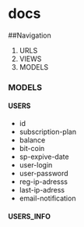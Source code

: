 # docs
##Navigation
1. URLS
2. VIEWS
3. MODELS
### MODELS
#### USERS
* id
* subscription-plan
* balance
* bit-coin
* sp-expive-date
* user-login
* user-password
* reg-ip-adresss
* last-ip-adress
* email-notification
#### USERS_INFO

